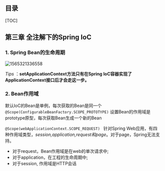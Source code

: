 ## 目录

[TOC]

##  第三章 全注解下的Spring IoC

### 1. Spring Bean的生命周期

![1565321336558](C:\MyFiles\Project\SpringABC\SpringBoot\SpringDeepth\图3-1.png)

*Tips* ：**setApplicationContext方法只有在Spring IoC容器实现了ApplicationContext接口后才会走这一步。**

### 2. Bean作用域

默认IoC的Bean是单例，每次获取的Bean是同一个 ```@Scope(ConfigurableBeanFactory.SCOPE_PROTOTYPE)```
设置Bean的作用域是prototype原型，每次获取Bean生成一个新的Bean 

```@Scope(webApplicationContext.SCOPE_REQUEST) ```
针对Spring Web应用，有四种作用域类型，*session,application,request和page*。对于page，Spring无法支持。

- 对于request，Bean作用域是在web的单次请求中; 
-  对于application，在工程的生命周期中;
- 对于session, 作用域是HTTP会话